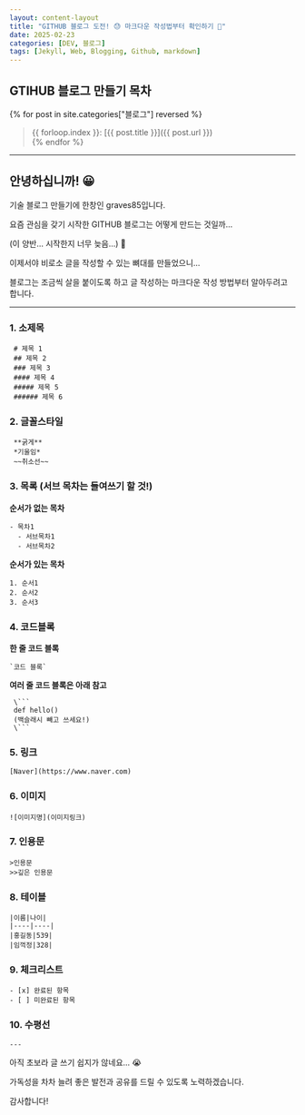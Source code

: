```yaml
---
layout: content-layout
title: "GITHUB 블로그 도전! 😓 마크다운 작성법부터 확인하기 🥳"
date: 2025-02-23
categories: [DEV, 블로그]
tags: [Jekyll, Web, Blogging, Github, markdown]
---
```


## GTIHUB 블로그 만들기 목차

{% for post in site.categories["블로그"] reversed %} 
> {{ forloop.index }}: [{{ post.title }}]({{ post.url }})    
{% endfor %}

---

## **안녕하십니까! 😀**

기술 블로그 만들기에 한창인 graves85입니다.

요즘 관심을 갖기 시작한 GITHUB 블로그는 어떻게 만드는 것일까... 

(이 양반... 시작한지 너무 늦음...) 🥶

이제서야 비로소 글을 작성할 수 있는 뼈대를 만들었으니...

블로그는 조금씩 살을 붙이도록 하고 글 작성하는 마크다운 작성 방법부터 알아두려고 합니다.

---

### 1. 소제목

```
 # 제목 1
 ## 제목 2
 ### 제목 3
 #### 제목 4
 ##### 제목 5
 ###### 제목 6
```

### 2. 글꼴스타일

```
 **굵게**
 *기울임*
 ~~취소선~~
```

### 3. 목록 (서브 목차는 들여쓰기 할 것!)

 **순서가 없는 목차**
```
- 목차1
  - 서브목차1
  - 서브목차2
```
**순서가 있는 목차**

```
1. 순서1
2. 순서2
3. 순서3
```

### 4. 코드블록

**한 줄 코드 블록**

```
`코드 블록`
```

**여러 줄 코드 블록은 아래 참고**

```
 \``` 
 def hello()
 (백슬래시 빼고 쓰세요!)
 \```
```

### 5. 링크

```
[Naver](https://www.naver.com)
```

### 6. 이미지

```
![이미지명](이미지링크)
```

### 7. 인용문

```
>인용문
>>깊은 인용문
```

### 8. 테이블

```
|이름|나이|
|----|----|
|홍길동|539|
|임꺽정|328|
```

### 9. 체크리스트

```
- [x] 완료된 항목
- [ ] 미완료된 항목
```

### 10. 수평선

```
---
```

아직 초보라 글 쓰기 쉽지가 않네요... 😭

가독성을 차차 늘려 좋은 발전과 공유를 드릴 수 있도록 노력하겠습니다.

감사합니다!